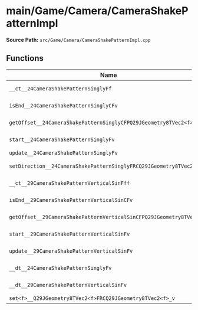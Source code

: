 # main/Game/Camera/CameraShakePatternImpl

**Source Path:** `src/Game/Camera/CameraShakePatternImpl.cpp`

## Functions

| Name | Address | Match % |
|------|---------|---------|
| `__ct__24CameraShakePatternSinglyFf` | `0x800AD650` | :white_check_mark: (100.0%) |
| `isEnd__24CameraShakePatternSinglyCFv` | `0x800AD67C` | :white_check_mark: (100.0%) |
| `getOffset__24CameraShakePatternSinglyCFPQ29JGeometry8TVec2<f>` | `0x800AD694` | :white_check_mark: (100.0%) |
| `start__24CameraShakePatternSinglyFv` | `0x800AD6A4` | :white_check_mark: (100.0%) |
| `update__24CameraShakePatternSinglyFv` | `0x800AD6B4` | :x: (0.0%) |
| `setDirection__24CameraShakePatternSinglyFRCQ29JGeometry8TVec2<f>` | `0x800AD7A8` | :white_check_mark: (100.0%) |
| `__ct__29CameraShakePatternVerticalSinFff` | `0x800AD7E0` | :white_check_mark: (100.0%) |
| `isEnd__29CameraShakePatternVerticalSinCFv` | `0x800AD80C` | :x: (87.5%) |
| `getOffset__29CameraShakePatternVerticalSinCFPQ29JGeometry8TVec2<f>` | `0x800AD84C` | :white_check_mark: (100.0%) |
| `start__29CameraShakePatternVerticalSinFv` | `0x800AD85C` | :white_check_mark: (100.0%) |
| `update__29CameraShakePatternVerticalSinFv` | `0x800AD86C` | :white_check_mark: (100.0%) |
| `__dt__24CameraShakePatternSinglyFv` | `0x800AD900` | :white_check_mark: (100.0%) |
| `__dt__29CameraShakePatternVerticalSinFv` | `0x800AD940` | :white_check_mark: (100.0%) |
| `set<f>__Q29JGeometry8TVec2<f>FRCQ29JGeometry8TVec2<f>_v` | `0x800AD980` | :x: (0.0%) |